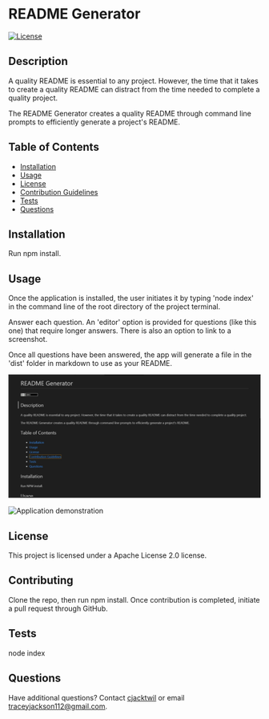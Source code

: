 
# README Generator
[![License](https://img.shields.io/badge/License-Apache%202.0-blue.svg)](https://opensource.org/licenses/Apache-2.0)

## Description
A quality README is essential to any project. However, the time that it takes to create a quality README can distract from the time needed to complete a quality project.

The README Generator creates a quality README through command line prompts to efficiently generate a project's README.

  
## Table of Contents
* [Installation](#installation)
* [Usage](#usage)
* [License](#license)
* [Contribution Guidelines](#contributing)
* [Tests](#tests)
* [Questions](#questions)
 
## Installation
Run npm install.

## Usage
Once the application is installed, the user initiates it by typing 'node index' in the command line of the root directory of the project terminal.

Answer each question. An 'editor' option is provided for questions (like this one) that require longer answers. There is also an option to link to a screenshot.

Once all questions have been answered, the app will generate a file in the 'dist' folder in markdown to use as your README.


![Application screenshot](./assets/screenshot.jpg)

![[Application demonstration](./assets/videoScreenshot.jpg)](https://youtu.be/FWdyY99hR_g "Application demonstration")

## License
This project is licensed under a Apache License 2.0 license. 

## Contributing
Clone the repo, then run npm install. Once contribution is completed, initiate a pull request through GitHub.

## Tests
node index

## Questions
Have additional questions? Contact [cjacktwil](http://github.com.cjacktwil) or email traceyjackson112@gmail.com.
